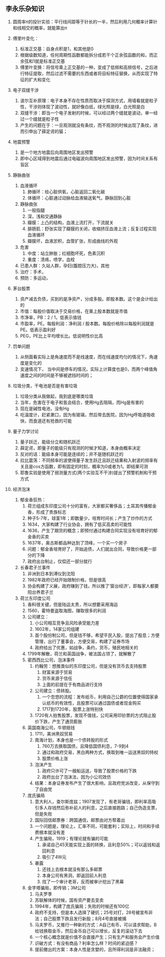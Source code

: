 ## 李永乐杂知识

1. 圆周率π的投针实验：平行线间距等于针长的一半，然后利用几何概率计算针和线相交的概率，就能算出π
2. 傅里叶变化：
   1. 标准正交基：自身点积是1，和其他是0
   2. 根据级数知道，任何周期性函数都能拆分成若干个正余弦函数的和，而正余弦和1就是标准正交基
   3. 傅里叶变换：将信号乘上正交基的一种，变成了低频和高频信号，之后进行特征提取，然后过滤不需要的东西或者将目标特征替换，从而实现了特征的扩大和变化
3. 电子双缝干涉
   1. 波尔互补原理：电子本身不存在性质而取决于探测方式，用墙看就是粒子性，干涉则体现了波动性，就好像白纸，绿光照是绿，白光照是白
   2. 双缝干涉：即当一个电子发射的时候，可以经过两个缝就是波动，单一经过一个缝就是粒子性
   3. 产生的问题在于：一旦观测就没有条纹，而不观测的时候出现了条纹，进而引申出了薛定谔的猫；
4. 地震预警
   1. 是一个地方地震后向周围地区发出预警
   2. 即中心区域得到地震后通过电磁波向周围地区发出预警，因为时间关系有盲区
5. 静脉曲张
   1. 血液循环
      1. 肺循环：给心脏供氧，心脏返回二氧化碳
      2. 体循环：心脏通过动脉给血液输送氧气，静脉回到心脏
   2. 静脉曲张
      1. 一般指腿
      2. 深，浅和交通静脉
      3. 瓣膜：上凸的结构，血液上流打开，下流就关
      4. 腓肠肌：舒张实现了瓣膜的关闭，收缩挤压血液上流；反复过程实现血液循环
      5. 瓣膜坏，血液淤积，血管扩张，形成曲线的外观
   3. 危害
      1. 中度：站立肿胀；红细胞坏死，色素沉积
      2. 重度：溃疡，喷学，血栓
   4. 已患人群：久站人群，孕妇(腹腔压力大)，其他
   5. 治疗：手术，
   6. 预防：多运动，
6. 茅台股票
   1. 资产减去负债，买到的是净资产，分成多股。即股本数。这个是会计给出的
   2. 市值：每股价值取决于交易价格，在乘上股本数就是市值
   3. 市净率，PB：2 / 1，低表示值钱
   4. 市盈率，PE。每股利润：净利润 / 股本数。每股价格除以每股利润就是PE。低表示盈利好
   5. PEG，PE比上平均增长比。低说明性价比高
7. 罚单问题
   1. 从侧面看实际上是角速度而不是线速度，而在线速度均匀的情况下，角速度是变化的
   2. 变速情况下， 当中间是停车的情况，实际上计算度也是0，而两个峰值角速度之间的时间是不够被遮挡时间的；
8. 垃圾分类，干电池是否是有害垃圾
   1. 垃圾分类从我做起，我到底是哪类垃圾
   2. 当年，危害在于电子和氢会结合，使用Hg去阻隔，而Hg是有害的
   3. 现在是碱性电池，没有Hg
   4. 吃温度计，赶紧漱口，因为有玻璃，然后带去医院，因为Hg呼吸道吸收快，而食道还有抢救的可能
9. 量子力学讨论
   1. 量子跃迁，能级分立和随机跃迁
   2. 薛定谔，即量子的能级只有观测的时候才知道，本身由概率决定
   3. 反对的话：能级本身可能是连续的；并不是随机跃迁的
   4. 拉比震荡：不同频率的波使得量子发生跃迁且跃迁结果和入射波的频率有关且是cos方函数，即有固定的时刻，概率为0或者为1。即结果可测
   5. 耶鲁实验是使用了弱测量方式(两个实验互不干涉)提出了预警机制和干预方式

10. 经济泡沫
    1. 郁金香狂热：
       1. 荷兰组成东印度公司十分的富有，大家都买奢侈品；土耳其传播郁金香，形成了贵族标志
       2. 种子5-7年，球茎1年；即数量少，培育时间长；产生了炒作的方式
       3. 1634，大家构建了行业协会，拥有了低买高卖的可能性
       4. 1636，产生了期货的概念；即预付通过构建合同实现没有培育好的郁金香的买卖
       5. 1637年，奥古斯都品种达到了顶峰，一个买一个房子
       6. 问题：郁金香培育好了，开始追债，人们就出合同，导致价格更一部分的下降
       7. 政府出台制止，仅偿还一部分就行
    2. 长春君子兰事件
       1. 非洲到日本到溥仪到沈阳
       2. 1982年政府已经开始限制价格，但是很高
       3. 协会构建了义展，政府赚到了钱，所以推了‘窗台经济’，即每家人都要阳台养君子兰
    3. 荷兰东印度公司
       1. 香料很关键，但是陆运太贵，所以想要采用海运
       2. 1560，霍特曼盗取海图，赚取很多的利润
       3. 公司建立：
          1. 小公司相互竞争且风险承受能力差
          2. 1602年，14家公司组建
          3. 首个股份制公司，但是钱不够，希望平民入股，提出了股息；方便管理，出行了董事会，方便交易，构建了证券市场
          4. 政府给出了优惠，如战争，条约，货币，殖民地相关的
       4. 1799年解散，荷兰和英国战争，被法国占领了，就解散了
       5. 密西西比公司，泡沫事件
          1. 约翰劳：想推类似的东印度公司，但是没有货币去支持股票
             1. 财富来源于贸易
             2. 货币来源于信任
             3. 上面的前提在于有商品进行支持
          2. 公司建立：债转股。
             1. 一个忽悠的流程：发布纸币，利用自己公爵的位置使得国家承认纸币的有效性，且股票可以通过国债或者现金购买
             2. 1717到1720年，股票上涨特别快
          3. 1720有人拍售股票，发现不值钱，公司采用印钞票的方式阻止股价下跌，产生了通货膨胀
       6. 英国南海公司，牛顿赔钱
          1. 1711，美洲黑奴贸易
          2. 南海计划，本身也是一个债转股的形式
             1. 760万去换取国债，且降低国债利息，7-9到4
             2. 通过和政府交易，黑白两种方式，换取到唯一运送黑奴的特权
             3. 股票价格上涨
          3. 泡沫产生
             1. 政府只许可了一艘船运送，导致了股票价格的下跌
             2. 政府出台了泡沫法，因为小公司效仿
          4. 结果：本身证券发布产生了很大影响，且政府党派改变，从保守到了自由党
       7. 庞氏骗局
          1. 意大利人，查尔斯庞兹；1907发现了，有老哥骗钱，即利率高吸引多人存钱然后弥补前人的利息，之后直接跑路；自己伪造支票，但是失败
          2. 国际回信邮票券：跨国通信，邮票由对方帮着出
          3. 一个问题是，理论上，汇率不同，可能套利；实际上，时间和手续费根本就没有差
          4. 产生骗局，1919；有理论就有骗的可能
             1. 承诺自己45天能实现上面的转换，且利息50%；可以返钱和返回利息
             2. 吸引了4W元
          5. 暴露
             1. 还钱上去根本就没有那么多邮票
             2. 本身公司有黑洞，即返回前人利息
             3. 找了一个审计老哥，反而被审计挖出了黑幕
       8. 金字塔骗局，即传销；3M公司
          1. 马夫罗季
          2. 苏联解体的时候，国有资产要去变卖
          3. 1994年，构建了庞氏骗局；失败的时候还有100亿
          4. 政府不支持，但是本人选择了硬抗；25号对打，28号被宣布非法；自己股票下跌且发行新股；8月4号直接被捕
          5. 马夫罗币，又推行一种新的方式：A自己有币，可以请求帮助，B给钱换取金币，然后金币自己可以增长，反复的滚动下去
          6. 一个核心概念就是价值不会直接产生；只有生产和服务会产生价值
          7. 识破方式：有没有商品？利率怎么样？时间的紧迫感？
          8. 提前撤出的方案：本身人性是贪婪的，且所得利润是非法融资；
